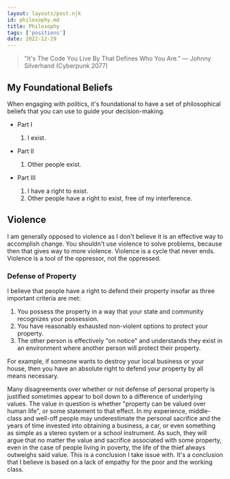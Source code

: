 ```yaml
---
layout: layouts/post.njk
id: philosophy.md
title: Philosophy
tags: ['positions']
date: 2022-12-29
---
```


> "It's The Code You Live By That Defines Who You Are." — Johnny Silverhand (Cyberpunk 2077)

## My Foundational Beliefs

When engaging with politics, it's foundational to have a set of philosophical beliefs that you can use to guide your decision-making.

- Part I
   1. I exist.

- Part II
    1. Other people exist.

- Part III
    1. I have a right to exist.
    2. Other people have a right to exist, free of my interference.

## Violence

I am generally opposed to violence as I don't believe it is an effective way to accomplish change. You shouldn't use violence to solve problems, because then that gives way to more violence. Violence is a cycle that never ends. Violence is a tool of the oppressor, not the oppressed.

### Defense of Property

I believe that people have a right to defend their property insofar as three important criteria are met:

1. You possess the property in a way that your state and community recognizes your possession.
2. You have reasonably exhausted non-violent options to protect your property.
3. The other person is effectively "on notice" and understands they exist in an environment where another person will protect their property.

For example, if someone wants to destroy your local business or your house, then you have an absolute right to defend your property by all means necessary.

Many disagreements over whether or not defense of personal property is justified sometimes appear to boil down to a difference of underlying values. The value in question is whether "property can be valued over human life", or some statement to that effect. In my experience, middle-class and well-off people may underestimate the personal sacrifice and the years of time invested into obtaining a business, a car, or even something as simple as a stereo system or a school instrument. As such, they will argue that no matter the value and sacrifice associated with some property, even in the case of people living in poverty, the life of the thief always outweighs said value. This is a conclusion I take issue with. It's a conclusion that I believe is based on a lack of empathy for the poor and the working class.
